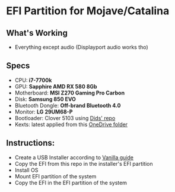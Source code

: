 # EFI Partition for Mojave/Catalina

## What's Working
- Everything except audio (Displayport audio works tho)

## Specs
- CPU: **i7-7700k**
- GPU: **Sapphire AMD RX 580 8Gb**
- Motherboard: **MSI Z270 Gaming Pro Carbon**
- Disk: **Samsung 850 EVO**
- Bluetooth Dongle: **Off-brand Bluetooth 4.0**
- Monitor: **LG 29UM68-P**
- Bootloader: Clover 5103 using [Dids' repo](https://github.com/Dids/clover-builder)
- Kexts: latest applied from this [OneDrive folder](http://kexts.goldfish64.com/)

## Instructions:
- Create a USB Installer according to [Vanilla guide](https://hackintosh.gitbook.io/-r-hackintosh-vanilla-desktop-guide/)
- Copy the EFI from this repo in the installer's EFI partition
- Install OS
- Mount EFI partition of the system
- Copy the EFI in the EFI partition of the system
